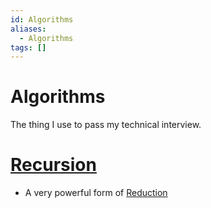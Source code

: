 ```yaml
---
id: Algorithms
aliases:
  - Algorithms
tags: []
---
```



# Algorithms
The thing I use to pass my technical interview. 

# [**Recursion**](./Recursion)
- A very powerful form of [Reduction](./Reductions)


